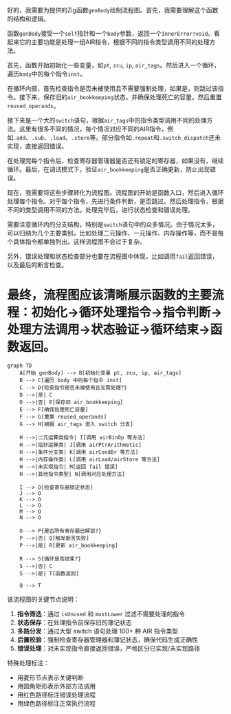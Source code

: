 好的，我需要为提供的Zig函数`genBody`绘制流程图。首先，我需要理解这个函数的结构和逻辑。

函数`genBody`接受一个`self`指针和一个`body`参数，返回一个`InnerError!void`。看起来它的主要功能是处理一组AIR指令，根据不同的指令类型调用不同的处理方法。

首先，函数开始初始化一些变量，如`pt`, `zcu`, `ip`, `air_tags`。然后进入一个循环，遍历`body`中的每个指令`inst`。

在循环内部，首先检查指令是否未被使用且不需要强制处理，如果是，则跳过该指令。接下来，保存旧的`air_bookkeeping`状态，并确保处理死亡的容量。然后重置`reused_operands`。

接下来是一个大的`switch`语句，根据`air_tags`中的指令类型调用不同的处理方法。这里有很多不同的情况，每个情况对应不同的AIR指令，例如`.add`、`.sub`、`.load`、`.store`等。部分指令如`.repeat`和`.switch_dispatch`还未实现，直接返回错误。

在处理完每个指令后，检查寄存器管理器是否还有锁定的寄存器，如果没有，继续循环。最后，在调试模式下，验证`air_bookkeeping`是否正确更新，防止出现错误。

现在，我需要将这些步骤转化为流程图。流程图的开始是函数入口，然后进入循环处理每个指令。对于每个指令，先进行条件判断，是否跳过。然后处理指令，根据不同的类型调用不同的方法。处理完毕后，进行状态检查和错误处理。

需要注意循环内的分支结构，特别是`switch`语句中的众多情况。由于情况太多，可以归纳为几个主要类别，比如处理二元操作、一元操作、内存操作等，而不是每个具体指令都单独列出。这样流程图不会过于复杂。

另外，错误处理和状态检查部分也要在流程图中体现，比如调用`fail`返回错误，以及最后的断言检查。

最终，流程图应该清晰展示函数的主要流程：初始化→循环处理指令→指令判断→处理方法调用→状态验证→循环结束→函数返回。
================================================
```mermaid
graph TD
    A[开始 genBody] --> B[初始化变量 pt, zcu, ip, air_tags]
    B --> C[遍历 body 中的每个指令 inst]
    C --> D{检查指令是否未被使用且无需处理?}
    D -->|是| C
    D -->|否| E[保存旧 air_bookkeeping]
    E --> F[确保处理死亡容量]
    F --> G[重置 reused_operands]
    G --> H[根据 air_tags 进入 switch 分支]
    
    H -->|二元运算类指令| I[调用 airBinOp 等方法]
    H -->|指针运算类| J[调用 airPtrArithmetic]
    H -->|条件分支类| K[调用 airCondBr 等方法]
    H -->|内存操作类| L[调用 airLoad/airStore 等方法]
    H -->|未实现指令| M[返回 fail 错误]
    H -->|其他指令类型| N[调用对应处理方法]
    
    I --> O[检查寄存器锁定状态]
    J --> O
    K --> O
    L --> O
    M --> O
    N --> O
    
    O --> P{是否所有寄存器已解锁?}
    P -->|否| Q[触发断言失败]
    P -->|是| R[更新 air_bookkeeping]
    
    R --> S{循环是否结束?}
    S -->|否| C
    S -->|是| T[函数返回]
    
    Q --> T
``` 

该流程图的关键节点说明：
1. **指令筛选**：通过 `isUnused` 和 `mustLower` 过滤不需要处理的指令
2. **状态保存**：在处理指令前保存旧的簿记状态
3. **多路分发**：通过大型 switch 语句处理 100+ 种 AIR 指令类型
4. **后置校验**：强制检查寄存器管理器和簿记状态，确保代码生成正确性
5. **错误处理**：对未实现指令直接返回错误，严格区分已实现/未实现路径

特殊处理标注：
- 用菱形节点表示关键判断
- 用圆角矩形表示外部方法调用
- 用红色路径标注错误处理流程
- 用绿色路径标注正常执行流程